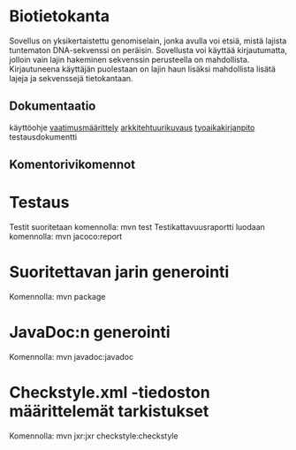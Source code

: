 # Biotietokanta
Sovellus on yksikertaistettu genomiselain, jonka avulla voi etsiä, mistä lajista tuntematon DNA-sekvenssi on peräisin. Sovellusta voi käyttää kirjautumatta, jolloin vain lajin hakeminen sekvenssin perusteella on mahdollista. Kirjautuneena käyttäjän puolestaan on lajin haun lisäksi mahdollista lisätä lajeja ja sekvenssejä tietokantaan.

## Dokumentaatio

käyttöohje
[vaatimusmäärittely](/dokumentointi/dokumentointi)
[arkkitehtuurikuvaus](/dokumentointi/arkkitehtuuri.md)
[tyoaikakirjanpito](/tyoaikakirjanpito)
testausdokumentti

## Komentorivikomennot

# Testaus
Testit suoritetaan komennolla: mvn test
Testikattavuusraportti luodaan komennolla: mvn jacoco:report

# Suoritettavan jarin generointi 
Komennolla: mvn package

# JavaDoc:n generointi
Komennolla: mvn javadoc:javadoc

# Checkstyle.xml -tiedoston määrittelemät tarkistukset
Komennolla: mvn jxr:jxr checkstyle:checkstyle


